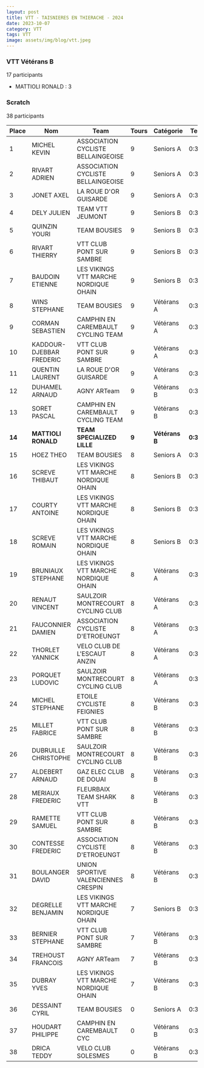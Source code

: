 ```yaml
---
layout: post
title: VTT - TAISNIERES EN THIERACHE - 2024
date: 2023-10-07
category: VTT
tags: VTT
image: assets/img/blog/vtt.jpeg
---
```


### VTT Vétérans B
17 participants
- MATTIOLI RONALD : 3

### Scratch
38 participants

| Place | Nom | Team | Tours | Catégorie | Temps |
|---|---|---|---|---|---|
| 1 | MICHEL KEVIN | ASSOCIATION CYCLISTE BELLAINGEOISE | 9 | Seniors A | 0:38:53 | 
| 2 | RIVART ADRIEN | ASSOCIATION CYCLISTE BELLAINGEOISE | 9 | Seniors A | 0:38:53 | 
| 3 | JONET AXEL | LA ROUE D'OR GUISARDE | 9 | Seniors A | 0:38:53 | 
| 4 | DELY JULIEN | TEAM VTT JEUMONT | 9 | Seniors B | 0:38:53 | 
| 5 | QUINZIN YOURI | TEAM BOUSIES | 9 | Seniors B | 0:38:53 | 
| 6 | RIVART THIERRY | VTT  CLUB PONT SUR SAMBRE | 9 | Seniors B | 0:38:53 | 
| 7 | BAUDOIN ETIENNE | LES VIKINGS VTT MARCHE NORDIQUE OHAIN | 9 | Seniors B | 0:38:53 | 
| 8 | WINS STEPHANE | TEAM BOUSIES | 9 | Vétérans A | 0:38:53 | 
| 9 | CORMAN SEBASTIEN | CAMPHIN EN CAREMBAULT CYCLING TEAM | 9 | Vétérans A | 0:38:53 | 
| 10 | KADDOUR-DJEBBAR FREDERIC | VTT  CLUB PONT SUR SAMBRE | 9 | Vétérans A | 0:38:53 | 
| 11 | QUENTIN LAURENT | LA ROUE D'OR GUISARDE | 9 | Vétérans A | 0:38:53 | 
| 12 | DUHAMEL ARNAUD | AGNY ARTeam | 9 | Vétérans B | 0:38:53 | 
| 13 | SORET PASCAL | CAMPHIN EN CAREMBAULT CYCLING TEAM | 9 | Vétérans B | 0:38:53 | 
| **14** | **MATTIOLI RONALD** | **TEAM SPECIALIZED LILLE** | **9** | **Vétérans B** | **0:38:53** | 
| 15 | HOEZ THEO | TEAM BOUSIES | 8 | Seniors A | 0:38:53 | 
| 16 | SCREVE THIBAUT | LES VIKINGS VTT MARCHE NORDIQUE OHAIN | 8 | Seniors B | 0:38:53 | 
| 17 | COURTY ANTOINE | LES VIKINGS VTT MARCHE NORDIQUE OHAIN | 8 | Seniors B | 0:38:53 | 
| 18 | SCREVE ROMAIN | LES VIKINGS VTT MARCHE NORDIQUE OHAIN | 8 | Seniors B | 0:38:53 | 
| 19 | BRUNIAUX STEPHANE | LES VIKINGS VTT MARCHE NORDIQUE OHAIN | 8 | Vétérans A | 0:38:53 | 
| 20 | RENAUT VINCENT | SAULZOIR MONTRECOURT CYCLING CLUB | 8 | Vétérans A | 0:38:53 | 
| 21 | FAUCONNIER DAMIEN | ASSOCIATION CYCLISTE D'ETROEUNGT | 8 | Vétérans A | 0:38:53 | 
| 22 | THORLET YANNICK | VELO CLUB DE L'ESCAUT ANZIN | 8 | Vétérans A | 0:38:53 | 
| 23 | PORQUET LUDOVIC | SAULZOIR MONTRECOURT CYCLING CLUB | 8 | Vétérans A | 0:38:53 | 
| 24 | MICHEL STEPHANE | ETOILE CYCLISTE FEIGNIES | 8 | Vétérans B | 0:38:53 | 
| 25 | MILLET FABRICE | VTT  CLUB PONT SUR SAMBRE | 8 | Vétérans B | 0:38:53 | 
| 26 | DUBRUILLE CHRISTOPHE | SAULZOIR MONTRECOURT CYCLING CLUB | 8 | Vétérans B | 0:38:53 | 
| 27 | ALDEBERT ARNAUD | GAZ ELEC CLUB DE DOUAI | 8 | Vétérans B | 0:38:53 | 
| 28 | MERIAUX FREDERIC | FLEURBAIX TEAM SHARK VTT | 8 | Vétérans B | 0:38:53 | 
| 29 | RAMETTE SAMUEL | VTT  CLUB PONT SUR SAMBRE | 8 | Vétérans B | 0:38:53 | 
| 30 | CONTESSE FREDERIC | ASSOCIATION CYCLISTE D'ETROEUNGT | 8 | Vétérans B | 0:38:53 | 
| 31 | BOULANGER DAVID | UNION SPORTIVE VALENCIENNES CRESPIN | 8 | Vétérans B | 0:38:53 | 
| 32 | DEGRELLE BENJAMIN | LES VIKINGS VTT MARCHE NORDIQUE OHAIN | 7 | Seniors B | 0:38:53 | 
| 33 | BERNIER STEPHANE | VTT  CLUB PONT SUR SAMBRE | 7 | Vétérans B | 0:38:53 | 
| 34 | TREHOUST FRANCOIS | AGNY ARTeam | 7 | Vétérans B | 0:38:53 | 
| 35 | DUBRAY YVES | LES VIKINGS VTT MARCHE NORDIQUE OHAIN | 7 | Vétérans B | 0:38:53 | 
| 36 | DESSAINT CYRIL | TEAM BOUSIES | 0 | Seniors A | 0:38:53 | 
| 37 | HOUDART PHILIPPE | CAMPHIN EN CAREMBAULT CYC | 0 | Vétérans B | 0:38:53 | 
| 38 | DRICA TEDDY | VELO CLUB SOLESMES | 0 | Vétérans B | 0:38:53 | 
